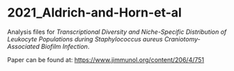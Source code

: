 # 2021_Aldrich-and-Horn-et-al
Analysis files for *Transcriptional Diversity and Niche-Specific Distribution of Leukocyte Populations during Staphylococcus aureus Craniotomy-Associated Biofilm Infection*.

Paper can be found at: https://www.jimmunol.org/content/206/4/751
